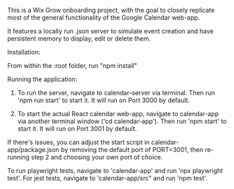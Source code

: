 This is a Wix Grow onboarding project, with the goal to closely replicate most of the general functionality of the Google Calendar web-app.

It features a locally run .json server to simulate event creation and have persistent memory to display, edit or delete them.

Installation:

From within the :root folder, run "npm install"

Running the application:

1. To run the server, navigate to calendar-server via terminal.
   Then run 'npm run start' to start it. It will run on Port 3000 by default.

2. To start the actual React calendar web-app, navigate to calendar-app via another terminal window ('cd calendar-app').
   Then run 'npm start' to start it. It will run on Port 3001 by default.

If there's issues, you can adjust the start script in calendar-app/package.json by removing the default port of PORT=3001, then re-running step 2 and choosing your own port of choice.

To run playwright tests, navigate to 'calendar-app' and run 'npx playwright test'.
For jest tests, navigate to 'calendar-app/src" and run 'npm test'.

